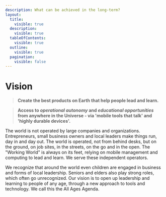 ```yaml
---
description: What can be achieved in the long-term?
layout:
  title:
    visible: true
  description:
    visible: true
  tableOfContents:
    visible: true
  outline:
    visible: true
  pagination:
    visible: false
---
```


# Vision

> **Create the best products on Earth that help people lead and learn.**

> **Access to **_**operational autonomy**_** and **_**educational opportunities**_** from anywhere in the Universe - via 'mobile tools that talk' and 'highly durable devices'.**

The world is not operated by large companies and organizations. Entrepreneurs, small business owners and local leaders make things run, day in and day out. The world is operated, not from behind desks, but on the ground, on job sites, in the streets, on the go and in the open. The "Working World" is always on its feet, relying on mobile management and computing to lead and learn. We serve these independent operators.

We recognize that around the world even children are engaged in business and forms of local leadership. Seniors and elders also play strong roles, which often go unrecognized. Our vision is to open up leadership and learning to people of any age, through a new approach to tools and technology. We call this the All Ages Agenda.
